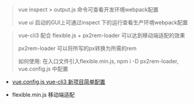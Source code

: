 > vue inspect > output.js 命令可查看开发环境webpack配置
>
> vue ui 启动的GUI上可通过inspect 下的运行查看生产环境webpack配置

> vue-cli3 配合 flexible.js + px2rem-loader 可以达到移动端适配的效果
>
> px2rem-loader 可以将所写的px转换为所需的rem
>
> 如何使用: 在入口文件引入flexible.min.js, npm i -D px2rem-loader, vue.config.js 中配置

- [vue.config.js vue-cli3 新项目简单配置](vue.config.js.md)

- flexible.min.js 移动端适配
